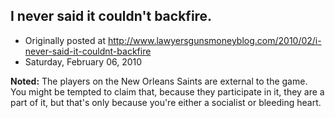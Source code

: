 ## I never said it couldn't backfire.

 * Originally posted at http://www.lawyersgunsmoneyblog.com/2010/02/i-never-said-it-couldnt-backfire
 * Saturday, February 06, 2010

**Noted:** The players on the New Orleans Saints are external to the game.  You might be tempted to claim that, because they participate in it, they are a part of it, but that's only because you're either a socialist or bleeding heart.